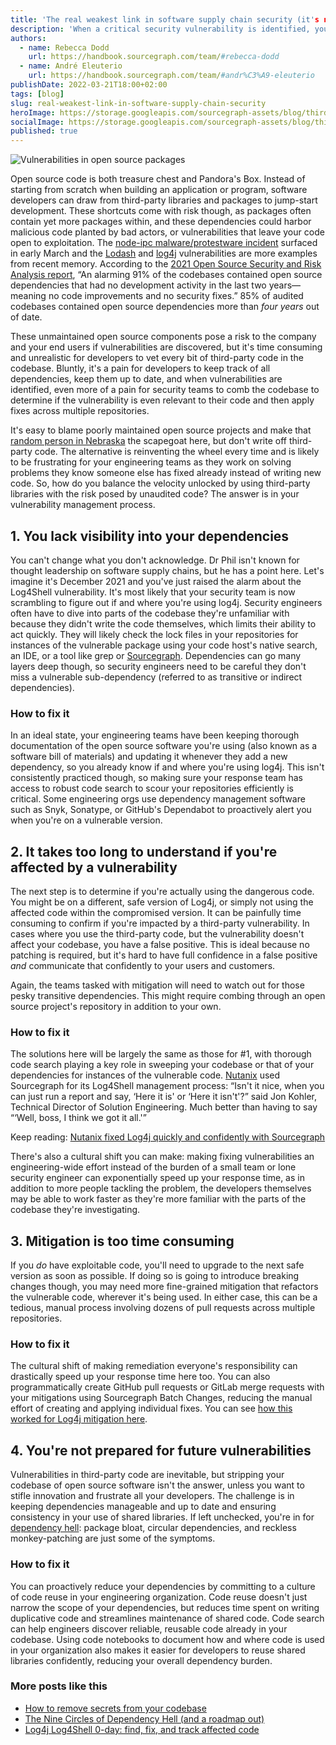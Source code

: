 ```yaml
---
title: 'The real weakest link in software supply chain security (it's not open source)'
description: 'When a critical security vulnerability is identified, your response time is everything. There are probably shortcomings in your response process itself that are slowing you down—find out where they are and how you can be better prepared for the next third-party vulnerability.'
authors:
  - name: Rebecca Dodd
    url: https://handbook.sourcegraph.com/team/#rebecca-dodd
  - name: André Eleuterio
    url: https://handbook.sourcegraph.com/team/#andr%C3%A9-eleuterio
publishDate: 2022-03-21T18:00+02:00
tags: [blog]
slug: real-weakest-link-in-software-supply-chain-security
heroImage: https://storage.googleapis.com/sourcegraph-assets/blog/third-party-open-source-vulnerabilities.png
socialImage: https://storage.googleapis.com/sourcegraph-assets/blog/third-party-open-source-vulnerabilities.png
published: true
---
```


![Vulnerabilities in open source packages](https://storage.googleapis.com/sourcegraph-assets/blog/third-party-open-source-vulnerabilities.png)

Open source code is both treasure chest and Pandora's Box. Instead of starting from scratch when building an application or program, software developers can draw from third-party libraries and packages to jump-start development. These shortcuts come with risk though, as packages often contain yet more packages within, and these dependencies could harbor malicious code planted by bad actors, or vulnerabilities that leave your code open to exploitation. The [node-ipc malware/protestware incident](https://gist.github.com/MidSpike/f7ae3457420af78a54b38a31cc0c809c) surfaced in early March and the [Lodash](https://dev.to/jmimoni/lodash-understanding-the-recent-vulnerability-and-how-we-can-rally-behind-packages-48kc) and [log4j](https://about.sourcegraph.com/blog/log4j-log4shell-0-day/) vulnerabilities are more examples from recent memory. According to the [2021 Open Source Security and Risk Analysis report](https://www.synopsys.com/blogs/software-security/open-source-trends-ossra-report/), “An alarming 91% of the codebases contained open source dependencies that had no development activity in the last two years—meaning no code improvements and no security fixes.” 85% of audited codebases contained open source dependencies more than _four years_ out of date.

These unmaintained open source components pose a risk to the company and your end users if vulnerabilities are discovered, but it's time consuming and unrealistic for developers to vet every bit of third-party code in the codebase. Bluntly, it's a pain for developers to keep track of all dependencies, keep them up to date, and when vulnerabilities are identified, even more of a pain for security teams to comb the codebase to determine if the vulnerability is even relevant to their code and then apply fixes across multiple repositories.

It's easy to blame poorly maintained open source projects and make that [random person in Nebraska](https://xkcd.com/2347/) the scapegoat here, but don't write off third-party code. The alternative is reinventing the wheel every time and is likely to be frustrating for your engineering teams as they work on solving problems they know someone else has fixed already instead of writing new code. So, how do you balance the velocity unlocked by using third-party libraries with the risk posed by unaudited code? The answer is in your vulnerability management process.

## 1. You lack visibility into your dependencies

You can't change what you don't acknowledge. Dr Phil isn't known for thought leadership on software supply chains, but he has a point here. Let's imagine it's December 2021 and you've just raised the alarm about the Log4Shell vulnerability. It's most likely that your security team is now scrambling to figure out if and where you're using log4j. Security engineers often have to dive into parts of the codebase they're unfamiliar with because they didn't write the code themselves, which limits their ability to act quickly. They will likely check the lock files in your repositories for instances of the vulnerable package using your code host's native search, an IDE, or a tool like grep or [Sourcegraph](https://about.sourcegraph.com/blog/log4j-log4shell-0-day/#Find-everywhere-log4j-is-used-across-all-your-code). Dependencies can go many layers deep though, so security engineers need to be careful they don't miss a vulnerable sub-dependency (referred to as transitive or indirect dependencies).

### How to fix it

In an ideal state, your engineering teams have been keeping thorough documentation of the open source software you're using (also known as a software bill of materials) and updating it whenever they add a new dependency, so you already know if and where you're using log4j. This isn't consistently practiced though, so making sure your response team has access to robust code search to scour your repositories efficiently is critical. Some engineering orgs use dependency management software such as Snyk, Sonatype, or GitHub's Dependabot to proactively alert you when you're on a vulnerable version.

## 2. It takes too long to understand if you're affected by a vulnerability

The next step is to determine if you're actually using the dangerous code. You might be on a different, safe version of Log4j, or simply not using the affected code within the compromised version. It can be painfully time consuming to confirm if you're impacted by a third-party vulnerability. In cases where you use the third-party code, but the vulnerability doesn't affect your codebase, you have a false positive. This is ideal because no patching is required, but it's hard to have full confidence in a false positive _and_ communicate that confidently to your users and customers.

Again, the teams tasked with mitigation will need to watch out for those pesky transitive dependencies. This might require combing through an open source project's repository in addition to your own.

### How to fix it

The solutions here will be largely the same as those for #1, with thorough code search playing a key role in sweeping your codebase or that of your dependencies for instances of the vulnerable code. [Nutanix](https://www.nutanix.com/) used Sourcegraph for its Log4Shell management process: “Isn't it nice, when you can just run a report and say, ‘Here it is' or ‘Here it isn't'?” said Jon Kohler, Technical Director of Solution Engineering. Much better than having to say “‘Well, boss, I think we got it all.'”

<Alert>
  Keep reading: <a href = "/case-studies/nutanix-fixed-log4j-with-sourcegraph">Nutanix fixed Log4j quickly and confidently with Sourcegraph</a>
</Alert>

There's also a cultural shift you can make: making fixing vulnerabilities an engineering-wide effort instead of the burden of a small team or lone security engineer can exponentially speed up your response time, as in addition to more people tackling the problem, the developers themselves may be able to work faster as they're more familiar with the parts of the codebase they're investigating.

## 3. Mitigation is too time consuming

If you _do_ have exploitable code, you'll need to upgrade to the next safe version as soon as possible. If doing so is going to introduce breaking changes though, you may need more fine-grained mitigation that refactors the vulnerable code, wherever it's being used. In either case, this can be a tedious, manual process involving dozens of pull requests across multiple repositories.

### How to fix it

The cultural shift of making remediation everyone's responsibility can drastically speed up your response time here too. You can also programmatically create GitHub pull requests or GitLab merge requests with your mitigations using Sourcegraph Batch Changes, reducing the manual effort of creating and applying individual fixes. You can see [how this worked for Log4j mitigation here](https://about.sourcegraph.com/blog/log4j-log4shell-0-day/#Automate-PRs-to-fixmitigate-the-log4j-0-day-across-all-your-code).

## 4. You're not prepared for future vulnerabilities

Vulnerabilities in third-party code are inevitable, but stripping your codebase of open source software isn't the answer, unless you want to stifle innovation and frustrate all your developers. The challenge is in keeping dependencies manageable and up to date and ensuring consistency in your use of shared libraries. If left unchecked, you're in for [dependency hell](https://about.sourcegraph.com/blog/nine-circles-of-dependency-hell/): package bloat, circular dependencies, and reckless monkey-patching are just some of the symptoms.

### How to fix it

You can proactively reduce your dependencies by committing to a culture of code reuse in your engineering organization. Code reuse doesn't just narrow the scope of your dependencies, but reduces time spent on writing duplicative code and streamlines maintenance of shared code. Code search can help engineers discover reliable, reusable code already in your codebase. Using code notebooks to document how and where code is used in your organization also makes it easier for developers to reuse shared libraries confidently, reducing your overall dependency burden.

### More posts like this

- [How to remove secrets from your codebase](https://about.sourcegraph.com/blog/eliminate-secrets-from-codebase-with-universal-code-search/)
- [The Nine Circles of Dependency Hell (and a roadmap out)](https://about.sourcegraph.com/blog/nine-circles-of-dependency-hell/)
- [Log4j Log4Shell 0-day: find, fix, and track affected code](https://about.sourcegraph.com/blog/log4j-log4shell-0-day/)
